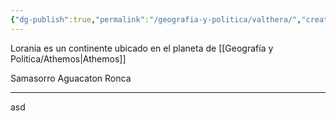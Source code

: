 ```yaml
---
{"dg-publish":true,"permalink":"/geografia-y-politica/valthera/","created":"2025-08-14T20:53:31.920-06:00","updated":"2025-08-15T16:44:24.000-06:00"}
---
```


Lorania es un continente ubicado en el planeta de [[Geografía y Politica/Athemos\|Athemos]]


Samasorro
Aguacaton
Ronca

---
asd